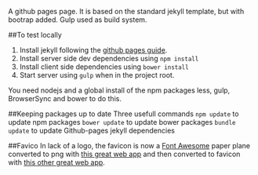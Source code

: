 A github pages page. It is based on the standard jekyll template, but with bootrap added. Gulp used as build system.

##To test locally
1. Install jekyll following the [github pages guide][gh-pages-jekyll-guide].
2. Install server side dev dependencies using `npm install`
3. Install client side dependencies using `bower install`
4. Start server using `gulp` when in the project root.

You need nodejs and a global install of the npm packages less, gulp, BrowserSync and bower to do this.

##Keeping packages up to date
Three usefull commands
`npm update` to update npm packages
`bower update` to update bower packages
`bundle update` to update Github-pages jekyll dependencies

##Favico
In lack of a logo, the favicon is now a [Font Awesome][3] paper plane converted to png with [this great web app][1] and then converted to favicon with [this other great web app][2].

[1]:http://fa2png.io/
[2]:http://realfavicongenerator.net/
[3]:http://fortawesome.github.io/Font-Awesome/
[gh-pages-jekyll-guide]: https://help.github.com/articles/using-jekyll-with-pages/
